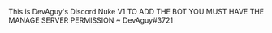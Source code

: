 This is DevAguy's Discord Nuke V1
TO ADD THE BOT YOU MUST HAVE THE MANAGE SERVER PERMISSION
~ DevAguy#3721
